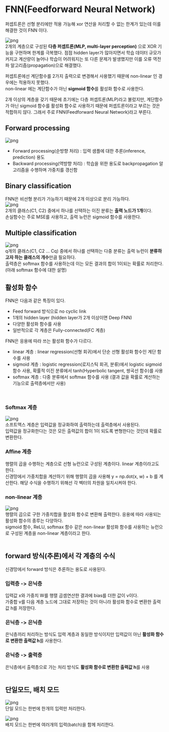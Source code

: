 # FNN(Feedforward Neural Network)

퍼셉트론은 선형 분리에만 적용 가능해 xor 연산을 처리할 수 없는 한계가 있는데 이를 해결한 것이 FNN 이다.<br>

![png](/_img/ml/fnn_xor.png) <br>
2개의 계층으로 구성된 **다층 퍼셉트론(MLP, multi-layer perception)** 으로 XOR 기능을 구현하며 한계를 극복했다. 점점 hidden layer가 많아지면서 학습 데이터 규모가 커지고 계산량이 늘어나 학습이 어려워지는 또 다른 문제가 발생했지만 이를 오류 역전파 알고리즘(propagation)으로 해결했다.<br>

퍼셉트론에선 계단함수를 2가지 출력으로 변경해서 사용했기 때문에 non-linear 인 경우에는 적용하지 못했다.<br>
non-linear 에는 계단함수가 아닌 **sigmoid 함수**를 활성화 함수로 사용한다.<br>

2개 이상의 계층을 갖기 때문에 초기에는 다층 퍼셉트론(MLP)라고 불렀지만, 계단함수가 아닌 sigmoid 함수를 활성화 함수로 사용하기 때문에 퍼셉트론이라고 부르는 것은 적합하지 않다. 그래서 주로 FNN(Feedforward Neural Network)라고 부른다.<br>

## Forward processing

![png](/_img/ml/fnn_processing.png) <br>

- Forward processing(순방향 처리) : 입력 샘플에 대한 추론(inference, prediction) 용도
- Backward processing(역방향 처리) : 학습을 위한 용도로 backpropagation 알고리즘을 수행하며 가중치를 갱신함

## Binary classification

FNN은 비선형 분리가 가능하기 때문에 2개 이상으로 분리 가능하다.<br>
![png](/_img/ml/fnn_binary_classification.png) <br>
2개의 클래스(C1, C2) 중에서 하나를 선택하는 이진 분류는 **출력 노드가 1개**이다.<br>
손실함수는 주로 MSE를 사용하고, 출력 뉴런은 sigmoid 함수를 사용한다.<br>


## Multiple classification

![png](/_img/ml/fnn_multiple_classification.png) <br>
q개의 클래스(C1, C2 ... Cq) 중에서 하나를 선택하는 다중 분류는 출력 뉴런이 **분류하고자 하는 클래스의 개수**만큼 필요하다.<br>
출력층은 softmax 함수를 사용하는데 이는 모든 결과의 합이 1이되는 확률로 처리한다.(아래 softmax 함수에 대한 설명)<br>

## 활성화 함수

FNN은 다음과 같은 특징이 있다.<br>

- Feed forward 방식으로 no cyclic link
- 1개의 hidden layer (hidden layer가 2개 이상이면 Deep FNN)
- 다양한 활성화 함수를 사용
- 일반적으로 각 계층은 Fully-connected(FC 계층)

FNN은 응용에 따라 쓰는 활성화 함수가 다르다.<br>

- linear 계층 : linear regression(선형 회귀)에서 단순 선형 활성화 함수인 계단 함수를 사용
- sigmoid 계층 : logistic regression(로지스틱 회귀, 분류)에서 logistic sigmoid 함수 사용, 확률적 이진 분류에서 tanh(Hyperbolic tangent, 쌍곡선 함수)를 사용
- softmax 계층 : 다중 분류에서 softmax 함수를 사용 (결과 값을 확률로 계산하는 기능으로 출력층에서만 사용)

<br>

### Softmax 계층

![png](/_img/ml/softmax.png) <br>
소프트맥스 계층은 입력값을 정규화하여 출력하는데 출력층에서 사용된다.<br>
입력값을 정규화한다는 것은 모든 출력값의 합이 1이 되도록 변형한다는 것인데 확률로 변환한다.<br>

### Affine 계층

행렬의 곱을 수행하는 계층으로 선형 뉴런으로 구성된 계층이다. linear 계층이라고도 한다.<br>
신경망에서 가중치합을 계산하기 위해 행렬의 곱을 사용해 y = np.dot(x, w) + b 를 계산한다. 해당 수식을 수행하기 위해선 각 벡터의 차원을 일치시켜야 한다.<br>

### non-linear 계층

![png](/_img/ml/non_linear_function.png) <br>
행렬의 곱으로 구한 가중치합을 활성화 함수로 변환해 출력한다. 응용에 따라 사용되는 활성화 함수의 종루는 다양하다.<br>
sigmoid 함수, ReLU, softmax 함수 같은 non-linear 활성화 함수를 사용하는 뉴런으로 구성된 계층을 non-linear 계층이라고 한다.<br><br>

## forward 방식(추론)에서 각 계층의 수식

신경망에서 forward 방식은 추론하는 용도로 사용된다.<br>

### 입력층 -> 은닉층

입력값 x와 가중치 W를 행렬 곱셈연산한 결과에 bias를 더한 값이 v이다.<br>
가중합 v를 다음 계층 노드에 그대로 저장하는 것이 아니라 활성화 함수로 변환한 출력값 h를 저장한다.<br>

### 은닉층 -> 은닉층

은닉층끼리 처리하는 방식도 입력 계층과 동일한 방식이지만 입력값이 아닌 **활성화 함수로 변환한 출력값 h**를 사용한다.<br>

### 은닉층 -> 출력층

은닉층에서 출력층으로 가는 처리 방식도 **활성화 함수로 변환한 출력값 h**를 사용<br><br>

## 단일모드, 배치 모드

![png](/_img/ml/single_mode.png) <br>
단일 모드는 한번에 한개의 입력만 처리한다.<br>

![png](/_img/ml/batch_mode.png) <br>
배치 모드는 한번에 여러개의 입력(batch)을 함께 처리한다.<br>

